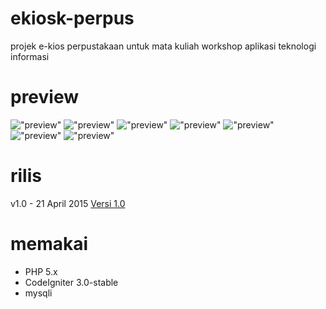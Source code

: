 # ekiosk-perpus
projek e-kios perpustakaan untuk mata kuliah workshop aplikasi teknologi informasi

# preview
!["preview"](https://raw.githubusercontent.com/yufieko/ekiosk-perpus/master/eperpus-01.png "preview")
!["preview"](https://raw.githubusercontent.com/yufieko/ekiosk-perpus/master/eperpus-02.png "preview")
!["preview"](https://raw.githubusercontent.com/yufieko/ekiosk-perpus/master/eperpus-03.png "preview")
!["preview"](https://raw.githubusercontent.com/yufieko/ekiosk-perpus/master/eperpus-04.png "preview")
!["preview"](https://raw.githubusercontent.com/yufieko/ekiosk-perpus/master/eperpus-05.png "preview")
!["preview"](https://raw.githubusercontent.com/yufieko/ekiosk-perpus/master/eperpus-06.png "preview")
!["preview"](https://raw.githubusercontent.com/yufieko/ekiosk-perpus/master/eperpus-07.png "preview")

# rilis
v1.0 - 21 April 2015 [Versi 1.0](https://github.com/yufieko/ekiosk-perpus/releases/tag/1.0)

# memakai
- PHP 5.x
- CodeIgniter 3.0-stable
- mysqli
